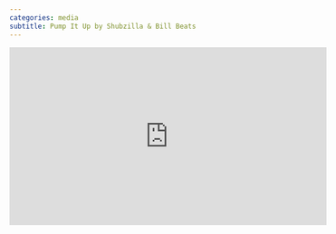 ```yaml
---
categories: media
subtitle: Pump It Up by Shubzilla & Bill Beats
---
```

<iframe width="560" height="315" src="https://www.youtube.com/embed/JDMPBqPW4dc" frameborder="0" allow="autoplay; encrypted-media" allowfullscreen></iframe>